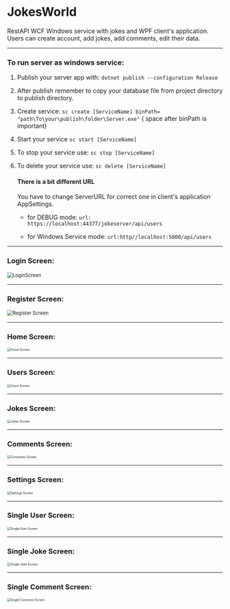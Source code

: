 # JokesWorld
RestAPI WCF Windows service with jokes and WPF client's application. Users can create account, add jokes, add comments, edit their data.

---

### To run server as windows service:	

1. Publish your server app with: ```dotnet publish --configuration Release```

2. After publish remember to copy your database file from project directory to publish directory.

3. Create service: ```sc create [ServiceName] binPath= "path\To\your\publish\folder\Server.exe"``` ( space after binPath is important)

4. Start your service ```sc start [ServiceName]```

5. To stop your service use: ```sc stop [ServiceName]```

6. To delete your service use: ```sc delete [ServiceName]```

   #### There is a bit different URL

   You have to change ServerURL for correct one in client's application AppSettings.

   * for DEBUG mode: ```url: https://localhost:44377/jokeserver/api/users```

   * for Windows Service mode: ```url:http//localhost:5000/api/users```

---



### Login Screen:

<img src="imgs/login.png" alt="LoginScreen" style="zoom:80%;" />

---



### Register Screen:

<img src="imgs/register.png" alt="Register Screen" style="zoom:80%;" />

---



### Home Screen:

<img src="imgs/home.png" alt="Home Screen" style="zoom:50%;" />

---



### Users Screen:

<img src="imgs/users.png" alt="Users Screen" style="zoom:50%;" />

---



### Jokes Screen:

<img src="imgs/jokes.png" alt="Jokes Screen" style="zoom:50%;" />

---



### Comments Screen:

<img src="imgs/comments.png" alt="Comments Screen" style="zoom:50%;" />

---



### Settings Screen:

<img src="imgs/settings.png" alt="Settings Screen" style="zoom:50%;" />

---



### Single User Screen:

<img src="imgs/single_user.png" alt="Single User Screen" style="zoom:50%;" />

---



### Single Joke Screen:

<img src="imgs/single_joke.png" alt="Single Joke Screen" style="zoom:50%;" />

---



### Single Comment Screen:

<img src="imgs/single_comment.png" alt="Single Comment Screen" style="zoom:50%;" />
